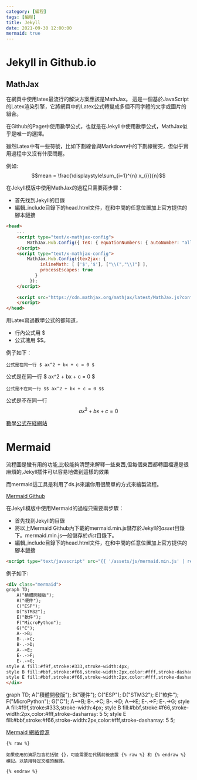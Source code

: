```yaml
---
category: [編程]
tags: [編程]
title: Jekyll
date: 2021-09-30 12:00:00
mermaid: true
---
```


# Jekyll in Github.io

## MathJax

在網頁中使用latex最流行的解決方案應該是MathJax。 這是一個基於JavaScript的Latex渲染引擎，它將網頁中的Latex公式轉變成多個不同字體的文字或圖片的組合。

在Github的Page中使用數學公式，也就是在Jekyll中使用數學公式，MathJax似乎是唯一的選擇。

雖然Latex中有一些符號，比如下劃線會與Markdown中的下劃線衝突，但似乎實用過程中又沒有什麼問題。

例如:
$$mean = \frac{\displaystyle\sum_{i=1}^{n} x_{i}}{n}$$

在Jekyll模版中使用MathJax的過程只需要兩步驟：
 - 首先找到Jekyll的目錄
 - 編輯_include目錄下的head.html文件，在<head>和</head>中間的任意位置加上官方提供的腳本鏈接

```html
<head>
	...
	<script type="text/x-mathjax-config"> 
   		MathJax.Hub.Config({ TeX: { equationNumbers: { autoNumber: "all" } } }); 
   	</script>
    <script type="text/x-mathjax-config">
    	MathJax.Hub.Config({tex2jax: {
             inlineMath: [ ['$','$'], ["\\(","\\)"] ],
             processEscapes: true
           }
         });
    </script>
    
    <script src="https://cdn.mathjax.org/mathjax/latest/MathJax.js?config=TeX-AMS-MML_HTMLorMML" type="text/javascript">
    </script>
</head>
```

用Latex寫過數學公式的都知道，
 - 行內公式用 $
 - 公式塊用 $$。
 
例子如下：

```
公式是在同一行 $ ax^2 + bx + c = 0 $
```

公式是在同一行 $ ax^2 + bx + c = 0 $

```
公式是不在同一行 $$ ax^2 + bx + c = 0 $$
```

公式是不在同一行 $$ ax^2 + bx + c = 0 $$

[數學公式在綫網站](https://latex.codecogs.com/legacy/eqneditor/editor.php)

# Mermaid

流程圖是蠻有用的功能,比較能夠清楚來解釋一些東西,但每個東西都轉圖檔還是很麻煩的,Jekyll插件可以容易地做到這樣的效果

而mermaid這工具是利用了ds.js來讓你用很簡單的方式來繪製流程。

[Mermaid Github](https://github.com/mermaid-js/mermaid)

在Jekyll模版中使用Mermaid的過程只需要兩步驟：
 - 首先找到Jekyll的目錄
 - 將以上Mermaid Github內下載的mermaid.min.js儲存於Jekyll的*asset*目錄下。mermaid.min.js一般儲存於*dist*目錄下。
 - 編輯_include目錄下的head.html文件，在<head>和</head>中間的任意位置加上官方提供的腳本鏈接

```html
<script type="text/javascript" src="{{ '/assets/js/mermaid.min.js' | relative_url }}"></script>
```

例子如下:

```html
<div class="mermaid">
graph TD;
    A("積體開發版");
    B("硬件");
    C("ESP");
    D("STM32");
    E("軟件");
    F("MicroPython");
    G("C");
    A-->B;
    B-.->C;
    B-.->D;
    A-->E;
    E-.->F;
    E-.->G;
style A fill:#f9f,stroke:#333,stroke-width:4px;
style B fill:#bbf,stroke:#f66,stroke-width:2px,color:#fff,stroke-dasharray: 5 5;
style E fill:#bbf,stroke:#f66,stroke-width:2px,color:#fff,stroke-dasharray: 5 5;
</div>
```
<div class="mermaid">
graph TD;
    A("積體開發版");
    B("硬件");
    C("ESP");
    D("STM32");
    E("軟件");
    F("MicroPython");
    G("C");
    A-->B;
    B-.->C;
    B-.->D;
    A-->E;
    E-.->F;
    E-.->G;
style A fill:#f9f,stroke:#333,stroke-width:4px;
style B fill:#bbf,stroke:#f66,stroke-width:2px,color:#fff,stroke-dasharray: 5 5;
style E fill:#bbf,stroke:#f66,stroke-width:2px,color:#fff,stroke-dasharray: 5 5;

</div>



[Mermaid 網絡資源](https://mermaid-js.github.io/mermaid/#/)


```
{% raw %}

如果使用的資訊包含花括號 {}，可能需要在代碼前後放置 {% raw %} 和 {% endraw %} 標記。以禁用特定文檔的翻譯。

{% endraw %}
```
